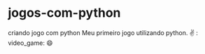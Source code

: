 # jogos-com-python
criando jogo com python
Meu primeiro jogo utilizando python.  :v:   : video_game: :smile:
